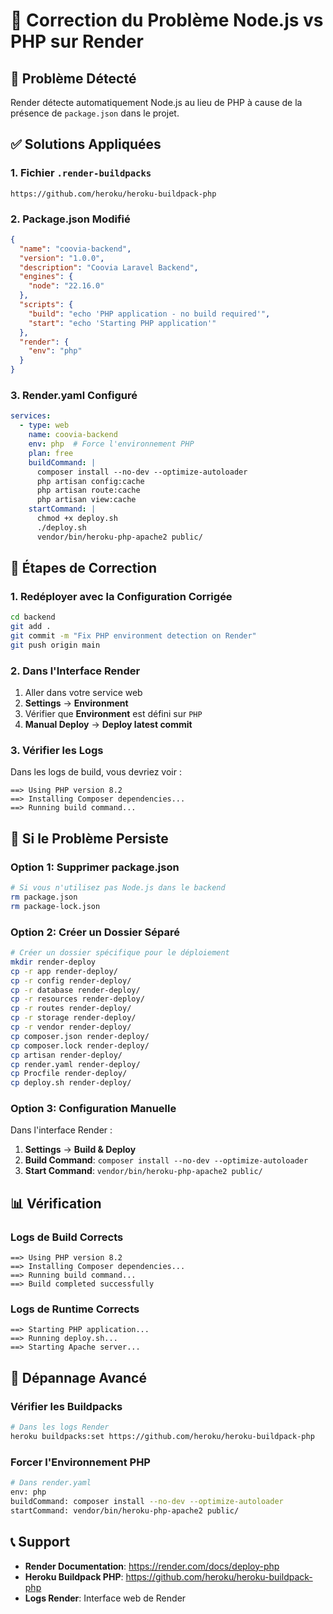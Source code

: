 # 🔧 Correction du Problème Node.js vs PHP sur Render

## 🚨 Problème Détecté

Render détecte automatiquement Node.js au lieu de PHP à cause de la présence de `package.json` dans le projet.

## ✅ Solutions Appliquées

### 1. Fichier `.render-buildpacks`
```
https://github.com/heroku/heroku-buildpack-php
```

### 2. Package.json Modifié
```json
{
  "name": "coovia-backend",
  "version": "1.0.0",
  "description": "Coovia Laravel Backend",
  "engines": {
    "node": "22.16.0"
  },
  "scripts": {
    "build": "echo 'PHP application - no build required'",
    "start": "echo 'Starting PHP application'"
  },
  "render": {
    "env": "php"
  }
}
```

### 3. Render.yaml Configuré
```yaml
services:
  - type: web
    name: coovia-backend
    env: php  # Force l'environnement PHP
    plan: free
    buildCommand: |
      composer install --no-dev --optimize-autoloader
      php artisan config:cache
      php artisan route:cache
      php artisan view:cache
    startCommand: |
      chmod +x deploy.sh
      ./deploy.sh
      vendor/bin/heroku-php-apache2 public/
```

## 🎯 Étapes de Correction

### 1. Redéployer avec la Configuration Corrigée
```bash
cd backend
git add .
git commit -m "Fix PHP environment detection on Render"
git push origin main
```

### 2. Dans l'Interface Render
1. Aller dans votre service web
2. **Settings** → **Environment**
3. Vérifier que **Environment** est défini sur `PHP`
4. **Manual Deploy** → **Deploy latest commit**

### 3. Vérifier les Logs
Dans les logs de build, vous devriez voir :
```
==> Using PHP version 8.2
==> Installing Composer dependencies...
==> Running build command...
```

## 🚨 Si le Problème Persiste

### Option 1: Supprimer package.json
```bash
# Si vous n'utilisez pas Node.js dans le backend
rm package.json
rm package-lock.json
```

### Option 2: Créer un Dossier Séparé
```bash
# Créer un dossier spécifique pour le déploiement
mkdir render-deploy
cp -r app render-deploy/
cp -r config render-deploy/
cp -r database render-deploy/
cp -r resources render-deploy/
cp -r routes render-deploy/
cp -r storage render-deploy/
cp -r vendor render-deploy/
cp composer.json render-deploy/
cp composer.lock render-deploy/
cp artisan render-deploy/
cp render.yaml render-deploy/
cp Procfile render-deploy/
cp deploy.sh render-deploy/
```

### Option 3: Configuration Manuelle
Dans l'interface Render :
1. **Settings** → **Build & Deploy**
2. **Build Command**: `composer install --no-dev --optimize-autoloader`
3. **Start Command**: `vendor/bin/heroku-php-apache2 public/`

## 📊 Vérification

### Logs de Build Corrects
```
==> Using PHP version 8.2
==> Installing Composer dependencies...
==> Running build command...
==> Build completed successfully
```

### Logs de Runtime Corrects
```
==> Starting PHP application...
==> Running deploy.sh...
==> Starting Apache server...
```

## 🔧 Dépannage Avancé

### Vérifier les Buildpacks
```bash
# Dans les logs Render
heroku buildpacks:set https://github.com/heroku/heroku-buildpack-php
```

### Forcer l'Environnement PHP
```bash
# Dans render.yaml
env: php
buildCommand: composer install --no-dev --optimize-autoloader
startCommand: vendor/bin/heroku-php-apache2 public/
```

## 📞 Support

- **Render Documentation**: https://render.com/docs/deploy-php
- **Heroku Buildpack PHP**: https://github.com/heroku/heroku-buildpack-php
- **Logs Render**: Interface web de Render
